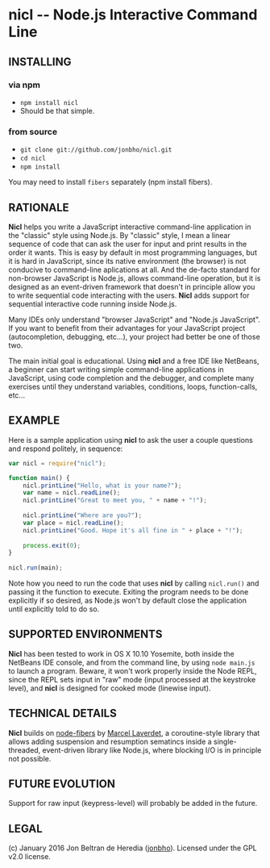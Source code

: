 nicl -- Node.js Interactive Command Line
========================================

INSTALLING
----------

### via npm
* `npm install nicl`
* Should be that simple.

### from source
* `git clone git://github.com/jonbho/nicl.git`
* `cd nicl`
* `npm install`

You may need to install `fibers` separately (npm install fibers).

RATIONALE
----------
**Nicl** helps you write a JavaScript interactive command-line application in the "classic" style using Node.js.
By "classic" style, I mean a linear sequence of code that can ask the user for input and print results in
the order it wants. This is easy by default in most programming languages, but it is hard in JavaScript,
since its native environment (the browser) is not conducive to command-line aplications at all. And the
de-facto standard for non-browser JavaScript is Node.js, allows command-line operation, but it is designed
as an event-driven framework that doesn't in principle allow you to write sequential code interacting with the
users. **Nicl** adds support for sequential interactive code running inside Node.js.

Many IDEs only understand "browser JavaScript" and "Node.js JavaScript". If you want to benefit from
their advantages for your JavaScript project (autocompletion, debugging, etc...), your project had
better be one of those two. 

The main initial goal is educational. Using **nicl** and a free IDE like NetBeans, a beginner can start writing
simple command-line applications in JavaScript, using code completion and the debugger, and complete many
exercises until they understand variables, conditions, loops, function-calls, etc...

EXAMPLE
-------
Here is a sample application using **nicl** to ask the user a couple questions and respond politely, in sequence:

```javascript
var nicl = require("nicl");

function main() {
    nicl.printLine("Hello, what is your name?");
    var name = nicl.readLine();
    nicl.printLine("Great to meet you, " + name + "!");
    
    nicl.printLine("Where are you?");
    var place = nicl.readLine();
    nicl.printLine("Good. Hope it's all fine in " + place + "!");
    
    process.exit(0);
}
        
nicl.run(main);
```

Note how you need to run the code that uses **nicl** by calling `nicl.run()` and passing it the function to execute.
Exiting the program needs to be done explicitly if so desired, as Node.js won't by default close the application
until explicitly told to do so.

SUPPORTED ENVIRONMENTS
----------------------
**Nicl** has been tested to work in OS X 10.10 Yosemite, both inside the NetBeans IDE console, and from the command line,
by using `node main.js` to launch a program. Beware, it won't work properly inside the Node REPL, since
the REPL sets input in "raw" mode (input processed at the keystroke level), and **nicl** is designed for cooked mode
(linewise input).

TECHNICAL DETAILS
-----------------
**Nicl** builds on [node-fibers](https://github.com/laverdet/node-fibers)
by [Marcel Laverdet](https://github.com/laverdet), a coroutine-style library that allows adding suspension
and resumption sematincs inside a single-threaded, event-driven library like Node.js, where blocking I/O
is in principle not possible.


FUTURE EVOLUTION
----------------
Support for raw input (keypress-level) will probably be added in the future.

LEGAL
-----
(c) January 2016 Jon Beltran de Heredia ([jonbho](http://jonbho.net)). Licensed under the GPL v2.0 license.
